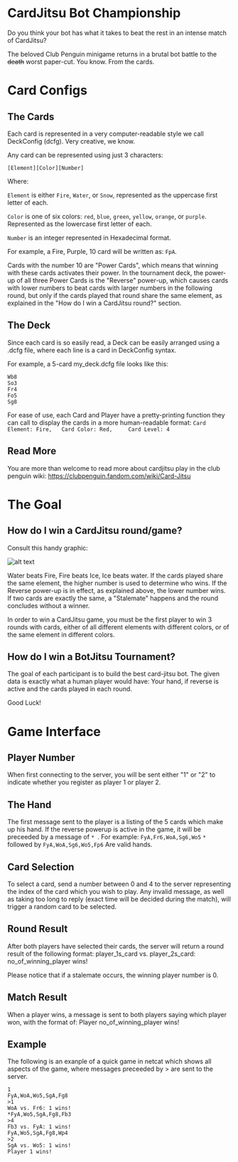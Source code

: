 # CardJitsu Bot Championship
Do you think your bot has what it takes to beat the rest in an intense match of CardJitsu?

The beloved Club Penguin minigame returns in a brutal bot battle to the ~~death~~ worst paper-cut.
You know.
From the cards.

# Card Configs
## The Cards
Each card is represented in a very computer-readable style we call DeckConfig (dcfg). Very creative, we know.

Any card can be represented using just 3 characters:
```
[Element][Color][Number]
```
Where:

`Element` is either `Fire`, `Water`, or `Snow`, represented as the uppercase first letter of each.

`Color` is one of six colors: `red`, `blue`, `green`, `yellow`, `orange`, or `purple`. Represented as the lowercase first letter of each.

`Number` is an integer represented in Hexadecimal format.

For example, a Fire, Purple, 10 card will be written as: `FpA`.

Cards with the number 10 are "Power Cards", which means that winning with these cards activates their power.
In the tournament deck, the power-up of all three Power Cards is the "Reverse" power-up, which causes cards with lower numbers to beat cards with larger numbers in the following round, but only if the cards played that round share the same element, as explained in the "How do I win a CardJitsu round?" section.

## The Deck
Since each card is so easily read, a Deck can be easily arranged using a .dcfg file, where each line is a card in DeckConfig syntax.

For example, a 5-card my_deck.dcfg file looks like this:
```
Wb8
So3
Fr4
Fo5
Sg8
```

For ease of use, each Card and Player have a pretty-printing function they can call to display the cards in a more human-readable format: ```Card Element: Fire,   Card Color: Red,     Card Level: 4```

## Read More
You are more than welcome to read more about cardjitsu play in the club penguin wiki:
https://clubpenguin.fandom.com/wiki/Card-Jitsu

# The Goal

## How do I win a CardJitsu round/game?

Consult this handy graphic:

![alt text](https://i.imgur.com/bMHJlW3.png)

Water beats Fire, Fire beats Ice, Ice beats water. If the cards played share the same element, the higher number is used to determine who wins. If the Reverse power-up is in effect, as explained above, the lower number wins. If two cards are exactly the same, a "Stalemate" happens and the round concludes without a winner.

In order to win a CardJitsu game, you must be the first player to win 3 rounds with cards, either of all different elements with different colors, or of the same element in different colors.

## How do I win a BotJitsu Tournament?

The goal of each participant is to build the best card-jitsu bot. The given data is exactly what a human player would have: Your hand, if reverse is active and the cards played in each round.

Good Luck!

# Game Interface

## Player Number
When first connecting to the server, you will be sent either "1" or "2" to indicate whether you register as player 1 or player 2.

## The Hand
The first message sent to the player is a listing of the 5 cards which make up his hand. If the reverse powerup is active in the game, it will be preceeded by a message of ```* ```.
For example:
```FyA,Fr6,WoA,Sg6,Wo5```
```* ``` followed by ```FyA,WoA,Sg6,Wo5,Fp6```
Are valid hands.

## Card Selection
To select a card, send a number between 0 and 4 to the server representing the index of the card which you wish to play.
Any invalid message, as well as taking too long to reply (exact time will be decided during the match),  will trigger a random card to be selected.

## Round Result
After both players have selected their cards, the server will return a round result of the following format:
player_1s_card vs. player_2s_card: no_of_winning_player wins!

Please notice that if a stalemate occurs, the winning player number is 0.

## Match Result
When a player wins, a message is sent to both players saying which player won, with the format of:
Player no_of_winning_player wins!

## Example
The following is an exanple of a quick game in netcat which shows all aspects of the game, where messages preceeded by > are sent to the server.
```
1
FyA,WoA,Wo5,SgA,Fg8
>1
WoA vs. Fr6: 1 wins!
*FyA,Wo5,SgA,Fg8,Fb3
>4
Fb3 vs. FyA: 1 wins!
FyA,Wo5,SgA,Fg8,Wp4
>2
SgA vs. Wo5: 1 wins!
Player 1 wins!
```
